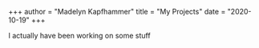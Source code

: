 +++
author = "Madelyn Kapfhammer"
title = "My Projects"
date = "2020-10-19"
+++

I actually have been working on some stuff
